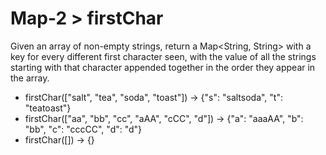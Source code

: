 # Map-2 > firstChar

Given an array of non-empty strings, return a Map<String, String> with a key for every different first character seen, with the value of all the strings starting with that character appended together in the order they appear in the array.

- firstChar(["salt", "tea", "soda", "toast"]) → {"s": "saltsoda", "t": "teatoast"}
- firstChar(["aa", "bb", "cc", "aAA", "cCC", "d"]) → {"a": "aaaAA", "b": "bb", "c": "cccCC", "d": "d"}
- firstChar([]) → {}